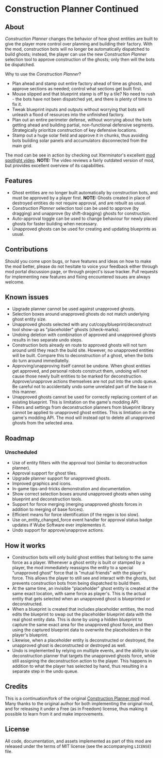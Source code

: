 Construction Planner Continued
==============================


About
-----

*Construction Planner* changes the behavior of how ghost entities are built to give the player more control over planning and building their factory. With the mod, construction bots will no longer be automatically dispatched to build ghosts; instead, the player can use the new *Construction Planner* selection tool to approve construction of the ghosts; only then will the bots be dispatched.

Why to use the *Construction Planner*?

-   Plan ahead and stamp out entire factory ahead of time as ghosts, and approve sections as needed; control what sections get built first.
-   Mouse slipped and that blueprint stamp is off by a tile? No need to rush - the bots have not been dispatched yet, and there is plenty of time to fix it.
-   Tweak blueprint inputs and outputs without worrying that bots will unleash a flood of resources into the unfinished factory.
-   Plan out an entire perimeter defense, without worrying about the bots getting ahead and building partial, non-functional defensive segments. Strategically prioritize construction of key defensive locations.
-   Stamp out a huge solar field and approve it in chunks, thus avoiding bots building solar panels and accumulators disconnected from the main grid.

The mod can be see in action by checking out Xterminator's excellent [mod spotlight video](https://www.youtube.com/watch?v=UNAXhiTBu9M). **NOTE:** The video reviews a fairly outdated version of mod, but provides excellent overview of its capabilities.


Features
--------

-   Ghost entities are no longer built automatically by construction bots, and must be approved by a player first. **NOTE:** Ghosts created in place of destroyed entities do not require approval, and are rebuilt as usual.
-   *Construction Planner* selection tool can be used to approve (by dragging) and unapprove (by shift-dragging) ghosts for construction.
-   Auto-approval toggle can be used to change behaviour for newly placed ghosts for faster building when necessary.
-   Unapproved ghosts can be used for creating and updating blueprints as usual.


Contributions
-------------

Should you come upon bugs, or have features and ideas on how to make the mod better, please do not hesitate to voice your feedback either through mod portal discussion page, or through project's issue tracker. Pull requests for implementing new features and fixing encountered issues are always welcome.


Known issues
------------

-   Upgrade planner cannot be used against unapproved ghosts.
-   Selection boxes around unapproved ghosts do not match underlying ghost entity size.
-   Unapproved ghosts selected with any cut/copy/blueprint/deconstruct tool show-up as "placeholder" ghosts (check-marks).
-   Undoing deletion with combination of approved and unapproved ghosts results in two separate undo steps.
-   Construction bots already en route to approved ghosts will not turn around until they reach the build site. However, no unapproved entities will be built. Compare this to deconstruction of a ghost, when the bots do turn around immediatelly.
-   Approving/unapproving itself cannot be undone. When ghost entities get approved, and personal robots construct them, undoing will _not_ cause those newly built entities to be marked for deconstruction. Approve/unapprove actions themselves are not put into the undo queue. Be careful not to accidentally undo some unrelated part of the base in this manner.
-   Unapproved ghosts cannot be used for correctly replacing content of an existing blueprint. This is limitation on the game's modding API.
-   Filters and settings from deconstruction planners from blueprint library cannot be applied to unapproved ghost entities. This is limtiation on the game's modding API. The mod will instead opt to delete all unapproved ghosts from the selected area.


Roadmap
-------

### Unscheduled

-   Use of entity filters with the approval tool (similar to deconstruction planner).
-   Approval support for ghost tiles.
-   Upgrade planner support for unapproved ghosts.
-   Improved graphics and icons.
-   In-game tips-and-tricks demonstration and documentation.
-   Show correct selection boxes around unapproved ghosts when using blueprint and deconstruction tools.
-   Support for force merging (merging unapproved ghosts forces in addition to merging of base forces).
-   Efficient means for force identification (if the regex is too slow).
-   Use on\_entity\_changed_force event handler for approval status badge updates if Wube Software ever implementes it.
-   Undo support for approve/unapprove actions.


How it works
------------

-   Construction bots will only build ghost entities that belong to the same force as a player. Whenever a ghost entity is built or stamped by a player, the mod immediately reassigns the entity to a special "unapproved ghost" force that is "mutual friends" with the player's force. This allows the player to still see and interact with the ghosts, but prevents construction bots from being dispatched to build them.
-   At the same time, an invisible "placeholder" ghost entity is created at the same exact location, with same force as player's.  This is the actual entity that gets selected when an unapproved ghost is blueprinted or deconstructed.
-   When a blueprint is created that includes placeholder entities, the mod edits the blueprint to swap out the placeholder blueprint data with the real ghost entity data. This is done by using a hidden blueprint to capture the same exact area for the unapproved ghost force, and then using the captured blueprint data to overwrite the placeholders in the player's blueprint.
-   Likewise, when a placeholder entity is deconstructed or destroyed, the unapproved ghost is deconstructed or destroyed as well.
-   Undo is implemented by relying on multiple events, and the ability to use deconstruction planner that targets the unapproved ghosts force, while still assigning the deconstruction action to the player. This happens in addition to what the player has selected by hand, thus resulting in a separate step in the undo queue.


Credits
-------

This is a continuation/fork of the original [Construction Planner mod](https://mods.factorio.com/mod/ConstructionPlanner) mod. Many thanks to the original author for both implementing the original mod, and for releasing it under a Free (as in Freedom) license, thus making it possible to learn from it and make improvements.


License
-------

All code, documentation, and assets implemented as part of this mod are released under the terms of MIT license (see the accompanying `LICENSE`) file.
